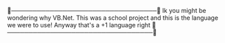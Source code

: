🌸──────────────────────────────────🌸
Ik you might be wondering why VB.Net.
This was a school project and this is the language we were to use! 
Anyway that's a +1 language right
🌸──────────────────────────────────🌸
